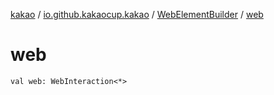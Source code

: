 [kakao](../../index.md) / [io.github.kakaocup.kakao](../index.md) / [WebElementBuilder](index.md) / [web](.)

# web

`val web: WebInteraction<*>`